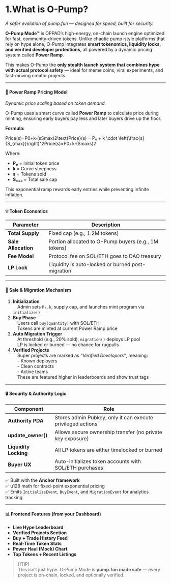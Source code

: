 # 1.What is O-Pump?

_A safer evolution of pump.fun — designed for speed, built for security._

**O-Pump Mode™** is OPPAD’s high-energy, on-chain launch engine optimized for fast, community-driven tokens. Unlike chaotic pump-style platforms that rely on hype alone, O-Pump integrates **smart tokenomics, liquidity locks, and verified developer protections**, all powered by a dynamic pricing system called **Power Ramp**.

This makes O-Pump the **only stealth launch system that combines hype with actual protocol safety** — ideal for meme coins, viral experiments, and fast-moving creator projects.

***

#### 🔁 Power Ramp Pricing Model

_Dynamic price scaling based on token demand._

O-Pump uses a smart curve called **Power Ramp** to calculate price during minting, ensuring early buyers pay less and later buyers drive up the floor.

**Formula:**

Price(s)=P0+k⋅(sSmax)2\text{Price}(s) = P₀ + k \cdot \left(\frac{s}{S\_{max\}}\right)^2Price(s)=P0​+k⋅(Smax​s​)2

Where:

* **P₀** = Initial token price
* **k** = Curve steepness
* **s** = Tokens sold
* **Sₘₐₓ** = Total sale cap

This exponential ramp rewards early entries while preventing infinite inflation.

***

#### 💡 Token Economics

| Parameter           | Description                                          |
| ------------------- | ---------------------------------------------------- |
| **Total Supply**    | Fixed cap (e.g., 1.2M tokens)                        |
| **Sale Allocation** | Portion allocated to O-Pump buyers (e.g., 1M tokens) |
| **Fee Model**       | Protocol fee on SOL/ETH goes to DAO treasury         |
| **LP Lock**         | Liquidity is auto-locked or burned post-migration    |

***

#### 🚀 Sale & Migration Mechanism

1. **Initialization**\
    Admin sets `P₀`, `k`, supply cap, and launches mint program via `initialize()`
2. **Buy Phase**\
    Users call `buy(quantity)` with SOL/ETH\
    Tokens are minted at current Power Ramp price
3. **Auto Migration Trigger**\
    At threshold (e.g., 20% sold), `migration()` deploys LP pool\
    LP is locked or burned — no chance for rugpulls
4. **Verified Projects**\
    Super projects are marked as _“Verified Developers”_, meaning:\
    - Known deployers\
    - Clean contracts\
    - Active teams\
    These are featured higher in leaderboards and show trust tags

***

#### 🔒 Security & Authority Logic

| Component             | Role                                                        |
| --------------------- | ----------------------------------------------------------- |
| **Authority PDA**     | Stores admin Pubkey; only it can execute privileged actions |
| **update\_owner()**   | Allows secure ownership transfer (no private key exposure)  |
| **Liquidity Locking** | All LP tokens are either timelocked or burned               |
| **Buyer UX**          | Auto-initializes token accounts with SOL/ETH purchases      |

✅ Built with the **Anchor framework**\
✅ u128 math for fixed-point exponential pricing\
✅ Emits `InitializeEvent`, `BuyEvent`, and `MigrationEvent` for analytics tracking

***

#### 📊 Frontend Features (from your Dashboard)

* **Live Hype Leaderboard**
* **Verified Projects Section**
* **Buy + Trade History Feed**
* **Real-Time Token Stats**
* **Power Haul (Mock) Chart**
* **Top Tokens + Recent Listings**

> \[!TIP]\
> This isn’t just hype. O-Pump Mode is **pump.fun made safe** — every project is on-chain, locked, and optionally verified.
